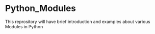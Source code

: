# Python_Modules
This reprository will have brief introduction and examples about various Modules in Python
